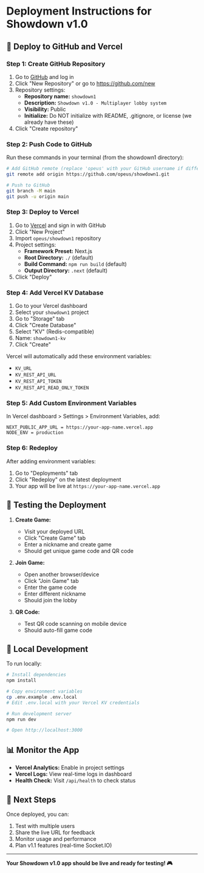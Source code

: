 # Deployment Instructions for Showdown v1.0

## 🚀 Deploy to GitHub and Vercel

### Step 1: Create GitHub Repository

1. Go to [GitHub](https://github.com) and log in
2. Click "New Repository" or go to https://github.com/new
3. Repository settings:
   - **Repository name:** `showdown1`
   - **Description:** `Showdown v1.0 - Multiplayer lobby system`
   - **Visibility:** Public
   - **Initialize:** Do NOT initialize with README, .gitignore, or license (we already have these)
4. Click "Create repository"

### Step 2: Push Code to GitHub

Run these commands in your terminal (from the showdown1 directory):

```bash
# Add GitHub remote (replace 'opeus' with your GitHub username if different)
git remote add origin https://github.com/opeus/showdown1.git

# Push to GitHub
git branch -M main
git push -u origin main
```

### Step 3: Deploy to Vercel

1. Go to [Vercel](https://vercel.com) and sign in with GitHub
2. Click "New Project"
3. Import `opeus/showdown1` repository
4. Project settings:
   - **Framework Preset:** Next.js
   - **Root Directory:** `./` (default)
   - **Build Command:** `npm run build` (default)
   - **Output Directory:** `.next` (default)
5. Click "Deploy"

### Step 4: Add Vercel KV Database

1. Go to your Vercel dashboard
2. Select your `showdown1` project
3. Go to "Storage" tab
4. Click "Create Database"
5. Select "KV" (Redis-compatible)
6. Name: `showdown1-kv`
7. Click "Create"

Vercel will automatically add these environment variables:
- `KV_URL`
- `KV_REST_API_URL`
- `KV_REST_API_TOKEN`
- `KV_REST_API_READ_ONLY_TOKEN`

### Step 5: Add Custom Environment Variables

In Vercel dashboard > Settings > Environment Variables, add:

```
NEXT_PUBLIC_APP_URL = https://your-app-name.vercel.app
NODE_ENV = production
```

### Step 6: Redeploy

After adding environment variables:
1. Go to "Deployments" tab
2. Click "Redeploy" on the latest deployment
3. Your app will be live at `https://your-app-name.vercel.app`

## 🧪 Testing the Deployment

1. **Create Game:**
   - Visit your deployed URL
   - Click "Create Game" tab
   - Enter a nickname and create game
   - Should get unique game code and QR code

2. **Join Game:**
   - Open another browser/device
   - Click "Join Game" tab
   - Enter the game code
   - Enter different nickname
   - Should join the lobby

3. **QR Code:**
   - Test QR code scanning on mobile device
   - Should auto-fill game code

## 🔧 Local Development

To run locally:

```bash
# Install dependencies
npm install

# Copy environment variables
cp .env.example .env.local
# Edit .env.local with your Vercel KV credentials

# Run development server
npm run dev

# Open http://localhost:3000
```

## 📊 Monitor the App

- **Vercel Analytics:** Enable in project settings
- **Vercel Logs:** View real-time logs in dashboard
- **Health Check:** Visit `/api/health` to check status

## 🚀 Next Steps

Once deployed, you can:
1. Test with multiple users
2. Share the live URL for feedback
3. Monitor usage and performance
4. Plan v1.1 features (real-time Socket.IO)

---

**Your Showdown v1.0 app should be live and ready for testing! 🎮**